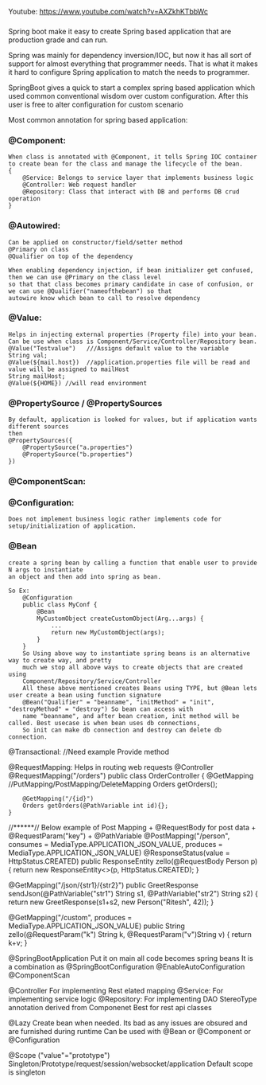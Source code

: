 Youtube: https://www.youtube.com/watch?v=AXZkhKTbbWc

### 
Spring boot make it easy to create Spring based application that are production grade and can run. 

Spring was mainly for dependency inversion/IOC, but now it has all sort of support for almost everything that
programmer needs. That is what it makes it hard to configure Spring application to match the needs to programmer.

SpringBoot gives a quick to start a complex spring based application which used common conventional wisdom over custom configuration.
After this user is free to alter configuration for custom scenario

Most common annotation for spring based application:

### @Component:
    When class is annotated with @Component, it tells Spring IOC container to create bean for the class and manage the lifecycle of the bean.
    {
        @Service: Belongs to service layer that implements business logic
        @Controller: Web request handler
        @Repository: Class that interact with DB and performs DB crud operation
    }

### @Autowired:
    Can be applied on constructor/field/setter method
    @Primary on class
    @Qualifier on top of the dependency
    
    When enabling dependency injection, if bean initializer get confused, then we can use @Primary on the class level 
    so that that class becomes primary candidate in case of confusion, or we can use @Qualifier("nameofthebean") so that
    autowire know which bean to call to resolve dependency

### @Value:
    Helps in injecting external properties (Property file) into your bean.
    Can be use when class is Component/Service/Controller/Repository bean.
    @Value("Testvalue")   ///Assigns default value to the variable
    String val;   
    @Value(${mail.host})  //application.properties file will be read and value will be assigned to mailHost
    String mailHost; 
    @Value(${HOME}) //will read environment

### @PropertySource / @PropertySources
    By default, application is looked for values, but if application wants different sources
    then
    @PropertySources({
        @PropertySource("a.properties")
        @PropertySource("b.properties")
    })


### @ComponentScan:

### @Configuration:
    Does not implement business logic rather implements code for setup/initialization of application.
    

### @Bean
    create a spring bean by calling a function that enable user to provide N args to instantiate
    an object and then add into spring as bean.

    So Ex:
        @Configuration
        public class MyConf {
            @Bean
            MyCustomObject createCustomObject(Arg...args) {
                ...
                return new MyCustomObject(args);
            }
        }
        So Using above way to instantiate spring beans is an alternative way to create way, and pretty
        much we stop all above ways to create objects that are created using
        Component/Repository/Service/Controller
        All these above mentioned creates Beans using TYPE, but @Bean lets user create a bean using function signature
        @Bean("Qualifier" = "beanname", "initMethod" = "init", "destroyMethod" = "destroy") So bean can access with 
        name "beanname", and after bean creation, init method will be called. Best usecase is when bean uses db connections,
        So init can make db connection and destroy can delete db connection.

@Transactional:
    //Need example
    Provide method

@RequestMapping: Helps in routing web requests
    @Controller
    @RequestMapping("/orders")
    public class OrderController {
        @GetMapping             //PutMapping/PostMapping/DeleteMapping
        Orders getOrders();

        @GetMapping("/{id}")
        Orders getOrders(@PathVariable int id){};
    }

//******//
Below example of Post Mapping + @RequestBody for post data + @RequestParam("key") + @PathVariable
@PostMapping("/person", consumes =  MediaType.APPLICATION_JSON_VALUE, produces =  MediaType.APPLICATION_JSON_VALUE)
@ResponseStatus(value = HttpStatus.CREATED)
public ResponseEntity<Person> zello(@RequestBody Person p) {
	return new ResponseEntity<>(p, HttpStatus.CREATED);
}

@GetMapping("/json/{str1}/{str2}")
public GreetResponse sendJson(@PathVariable("str1") String s1, @PathVariable("str2") String s2) {
	return new GreetResponse(s1+s2, new Person("Ritesh", 42));
}


@GetMapping("/custom", produces = MediaType.APPLICATION_JSON_VALUE)
public String zello(@RequestParam("k") String k, @RequestParam("v")String v) {
	return k+v;
}

@SpringBootApplication
    Put it on main all code becomes spring beans
    It is a combination as 
    @SpringBootConfiguration
    @EnableAutoConfiguration
    @ComponentScan

@Controller For implementing Rest elated mapping
@Service: For implementing service logic
@Repository: For implementing DAO
    StereoType annotation derived from Componenet
    Best for rest api classes

@Lazy
    Create bean when needed. Its bad as any issues are obsured and are furnished during runtime
    Can be used with @Bean or @Component or @Configuration

@Scope ("value"="prototype")
    Singleton/Prototype/request/session/websocket/application
    Default scope is singleton
